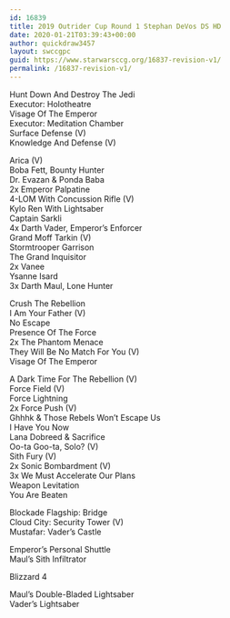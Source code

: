 ```yaml
---
id: 16839
title: 2019 Outrider Cup Round 1 Stephan DeVos DS HD
date: 2020-01-21T03:39:43+00:00
author: quickdraw3457
layout: swccgpc
guid: https://www.starwarsccg.org/16837-revision-v1/
permalink: /16837-revision-v1/
---
```

Hunt Down And Destroy The Jedi  
Executor: Holotheatre  
Visage Of The Emperor  
Executor: Meditation Chamber  
Surface Defense (V)  
Knowledge And Defense (V)  
  
Arica (V)  
Boba Fett, Bounty Hunter  
Dr. Evazan & Ponda Baba  
2x Emperor Palpatine  
4-LOM With Concussion Rifle (V)  
Kylo Ren With Lightsaber  
Captain Sarkli  
4x Darth Vader, Emperor&#8217;s Enforcer  
Grand Moff Tarkin (V)  
Stormtrooper Garrison  
The Grand Inquisitor  
2x Vanee  
Ysanne Isard  
3x Darth Maul, Lone Hunter  
  
Crush The Rebellion  
I Am Your Father (V)  
No Escape  
Presence Of The Force  
2x The Phantom Menace  
They Will Be No Match For You (V)  
Visage Of The Emperor  
  
A Dark Time For The Rebellion (V)  
Force Field (V)  
Force Lightning  
2x Force Push (V)  
Ghhhk & Those Rebels Won&#8217;t Escape Us  
I Have You Now  
Lana Dobreed & Sacrifice  
Oo-ta Goo-ta, Solo? (V)  
Sith Fury (V)  
2x Sonic Bombardment (V)  
3x We Must Accelerate Our Plans  
Weapon Levitation  
You Are Beaten  
  
Blockade Flagship: Bridge  
Cloud City: Security Tower (V)  
Mustafar: Vader&#8217;s Castle  
  
Emperor&#8217;s Personal Shuttle  
Maul&#8217;s Sith Infiltrator  
  
Blizzard 4  
  
Maul&#8217;s Double-Bladed Lightsaber  
Vader&#8217;s Lightsaber